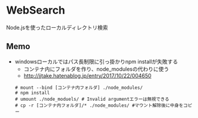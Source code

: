 # WebSearch
Node.jsを使ったローカルディレクトリ検索

## Memo
- windowsローカルではパス長制限に引っ掛かりnpm installが失敗する
    - コンテナ内にフォルダを作り、node_modulesの代わりに使う
    - http://jjtake.hatenablog.jp/entry/2017/10/22/004650
    ```
    # mount --bind [コンテナ内フォルダ] ./node_modules/
    # npm install
    # umount ./node_moduels/ # Invalid argumentエラーは無視できる
    # cp -r [コンテナ内フォルダ]/* ./node_modules/ #マウント解除後に中身をコピー
    ```